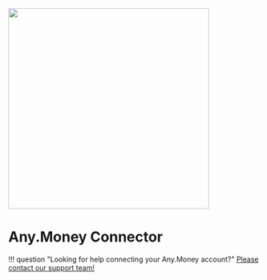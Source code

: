<img src="https://static.openfintech.io/payment_providers/anymoney/logo.svg?w=400" width="400px" >

# Any.Money Connector

!!! question "Looking for help connecting your Any.Money account?"
    [Please contact our support team!](mailto:{{custom.support_email}})